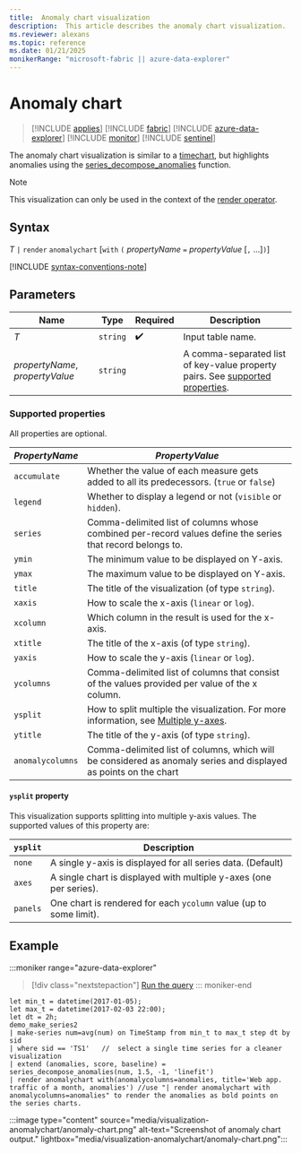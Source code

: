 ```yaml
---
title:  Anomaly chart visualization
description:  This article describes the anomaly chart visualization.
ms.reviewer: alexans
ms.topic: reference
ms.date: 01/21/2025
monikerRange: "microsoft-fabric || azure-data-explorer"
---
```

# Anomaly chart

> [!INCLUDE [applies](../includes/applies-to-version/applies.md)] [!INCLUDE [fabric](../includes/applies-to-version/fabric.md)] [!INCLUDE [azure-data-explorer](../includes/applies-to-version/azure-data-explorer.md)] [!INCLUDE [monitor](../includes/applies-to-version/monitor.md)] [!INCLUDE [sentinel](../includes/applies-to-version/sentinel.md)]

The anomaly chart visualization is similar to a [timechart](visualization-timechart.md), but highlights anomalies using the [series_decompose_anomalies](series-decompose-anomalies-function.md) function.  

> [!NOTE]
> This visualization can only be used in the context of the [render operator](render-operator.md).

## Syntax

*T* `|` `render` `anomalychart` [`with` `(` *propertyName* `=` *propertyValue* [`,` ...]`)`]

[!INCLUDE [syntax-conventions-note](../includes/syntax-conventions-note.md)]

## Parameters

| Name | Type | Required | Description |
| -- | -- | -- | -- |
| *T* | `string` |  :heavy_check_mark: | Input table name.|
| *propertyName*, *propertyValue* | `string` | | A comma-separated list of key-value property pairs. See [supported properties](#supported-properties).|

### Supported properties

All properties are optional.

|*PropertyName*|*PropertyValue*                                                                   |
|--------------|----------------------------------------------------------------------------------|
|`accumulate`  |Whether the value of each measure gets added to all its predecessors. (`true` or `false`)|
|`legend`      |Whether to display a legend or not (`visible` or `hidden`).                       |
|`series`      |Comma-delimited list of columns whose combined per-record values define the series that record belongs to.|
|`ymin`        |The minimum value to be displayed on Y-axis.                                      |
|`ymax`        |The maximum value to be displayed on Y-axis.                                      |
|`title`       |The title of the visualization (of type `string`).                                |
|`xaxis`       |How to scale the x-axis (`linear` or `log`).                                      |
|`xcolumn`     |Which column in the result is used for the x-axis.                                |
|`xtitle`      |The title of the x-axis (of type `string`).                                       |
|`yaxis`       |How to scale the y-axis (`linear` or `log`).                                      |
|`ycolumns`    |Comma-delimited list of columns that consist of the values provided per value of the x column.|
|`ysplit`      |How to split multiple the visualization. For more information, see [Multiple y-axes](#ysplit-property).                             |
|`ytitle`      |The title of the y-axis (of type `string`).                                       |
|`anomalycolumns`| Comma-delimited list of columns, which will be considered as anomaly series and displayed as points on the chart|

#### `ysplit` property

This visualization supports splitting into multiple y-axis values. The supported values of this property are:

|`ysplit`  |Description                                                       |
|----------|------------------------------------------------------------------|
|`none`    |A single y-axis is displayed for all series data. (Default)       |
|`axes`    |A single chart is displayed with multiple y-axes (one per series).|
|`panels`  |One chart is rendered for each `ycolumn` value (up to some limit).|

## Example

:::moniker range="azure-data-explorer"
> [!div class="nextstepaction"]
> <a href="https://dataexplorer.azure.com/clusters/help/databases/Samples?query=H4sIAAAAAAAAA3WR3W7CMAyF73mKI25KpRbaTmjSUJ8CpF1WoXVptPxUifmb9vBLoGO7GFeR7ePv2I4ihpamYdToBBNLTYuqKF/zosyLdbqZqagQl/8UVV68oKreimLSdVFUDZtZR9o2WnxQ48lJ8tXsCzHM7yHMUdfidFiEN4U12AXoloUe0Turp4nYTsaeaYzs/RVedgis80CObkFdI9ltywTAagV4UtQyRKiZgyLEaTGZ9taFQqtIGHI4SX8USn4KltYEJF2YTIeFMFaHPPkMvrWOMuxFoEpDaVjujmo6aq0erafmIY+7ZCiX6wx5mSGJHb3kJA1sF8jB8q69toNwjLPkYfGTseqoja//eLNkRXXyTnuIcVyCneh72cL2YQdtDQ8ZHvIkDcsfPWH+3AvPvObx0FMXD/RLhfDYW9VhtNKwj/8U69M1b2S//AbRUQMWQQIAAA==" target="_blank">Run the query</a>
::: moniker-end

```kusto
let min_t = datetime(2017-01-05);
let max_t = datetime(2017-02-03 22:00);
let dt = 2h;
demo_make_series2
| make-series num=avg(num) on TimeStamp from min_t to max_t step dt by sid 
| where sid == 'TS1'   //  select a single time series for a cleaner visualization
| extend (anomalies, score, baseline) = series_decompose_anomalies(num, 1.5, -1, 'linefit')
| render anomalychart with(anomalycolumns=anomalies, title='Web app. traffic of a month, anomalies') //use "| render anomalychart with anomalycolumns=anomalies" to render the anomalies as bold points on the series charts.
```

:::image type="content" source="media/visualization-anomalychart/anomaly-chart.png" alt-text="Screenshot of anomaly chart output." lightbox="media/visualization-anomalychart/anomaly-chart.png":::
